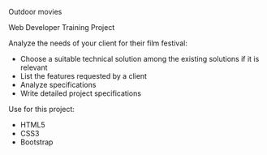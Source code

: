 Outdoor movies

Web Developer Training Project

Analyze the needs of your client for their film festival:

- Choose a suitable technical solution among the existing solutions if it is relevant
- List the features requested by a client
- Analyze specifications
- Write detailed project specifications


Use for this project:

- HTML5
- CSS3
- Bootstrap
 
